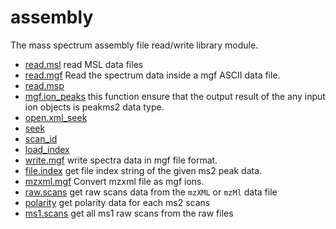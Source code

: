 # assembly

The mass spectrum assembly file read/write library module.

+ [read.msl](assembly/read.msl.1) read MSL data files
+ [read.mgf](assembly/read.mgf.1) Read the spectrum data inside a mgf ASCII data file.
+ [read.msp](assembly/read.msp.1) 
+ [mgf.ion_peaks](assembly/mgf.ion_peaks.1) this function ensure that the output result of the any input ion objects is peakms2 data type.
+ [open.xml_seek](assembly/open.xml_seek.1) 
+ [seek](assembly/seek.1) 
+ [scan_id](assembly/scan_id.1) 
+ [load_index](assembly/load_index.1) 
+ [write.mgf](assembly/write.mgf.1) write spectra data in mgf file format.
+ [file.index](assembly/file.index.1) get file index string of the given ms2 peak data.
+ [mzxml.mgf](assembly/mzxml.mgf.1) Convert mzxml file as mgf ions.
+ [raw.scans](assembly/raw.scans.1) get raw scans data from the ``mzXML`` or ``mzMl`` data file
+ [polarity](assembly/polarity.1) get polarity data for each ms2 scans
+ [ms1.scans](assembly/ms1.scans.1) get all ms1 raw scans from the raw files
